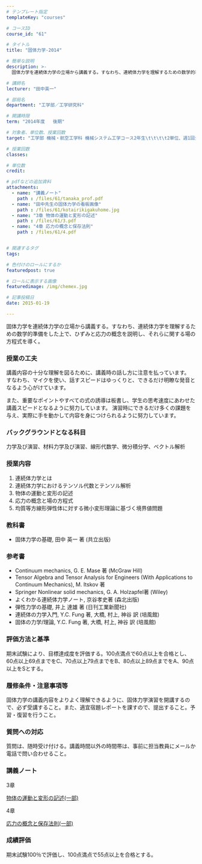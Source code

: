 ```yaml
---
# テンプレート指定
templateKey: "courses"

# コースID
course_id: "61"

# タイトル
title: "固体力学-2014"

# 簡単な説明
description: >-
  固体力学を連続体力学の立場から講義する。すなわち、連続体力学を理解するための数学的準備をした上で、ひずみと応力の概念を説明し、それらに関する場の方程式を導く。...

# 講師名
lecturer: "田中英一"

# 部局名
department: "工学部／工学研究科"

# 開講時限
term: "2014年度	後期"

# 対象者、単位数、授業回数
target: "工学部 機械・航空工学科 機械システム工学コース2年生\t\t\t\t2単位、週1回全15回"

# 授業回数
classes: 

# 単位数
credit: 

# pdfなどの追加資料
attachments: 
  - name: "講義ノート" 
    path : /files/61/tanaka_prof.pdf
  - name: "田中先生の固体力学の看板画像" 
    path : /files/61/kotairikigakuhome.jpg
  - name: "3章 物体の運動と変形の記述" 
    path : /files/61/3.pdf
  - name: "4章 応力の概念と保存法則" 
    path : /files/61/4.pdf


# 関連するタグ
tags:

# 色付けのロールにするか
featuredpost: true

# ロールに表示する画像
featuredimage: /img/chemex.jpg

# 記事投稿日
date: 2015-01-19

---
```

固体力学を連続体力学の立場から講義する。すなわち、連続体力学を理解するための数学的準備をした上で、ひずみと応力の概念を説明し、それらに関する場の方程式を導く。
### 授業の工夫

講義内容の十分な理解を図るために、講義時の話し方に注意を払っています。 すなわち、マイクを使い、話すスピードはゆっくりと、できるだけ明瞭な発音となるよう心がけています。 

また、重要なポイントやすべての式の誘導は板書し、学生の思考速度にあわせた講義スピードとなるように努力しています。 演習時にできるだけ多くの課題を与え、実際に手を動かして内容を身につけられるように努力しています。

### バックグラウンドとなる科目

力学及び演習、材料力学及び演習、線形代数学、微分積分学、ベクトル解析 

### 授業内容

  1. 連続体力学とは
  2. 連続体力学におけるテンソル代数とテンソル解析
  3. 物体の運動と変形の記述
  4. 応力の概念と場の方程式
  5. 均質等方線形弾性体に対する微小変形理論に基づく境界値問題

### 教科書

  * 固体力学の基礎, 田中 英一 著 (共立出版)

### 参考書

  * Continuum mechanics, G. E. Mase 著 (McGraw Hill)
  * Tensor Algebra and Tensor Analysis for Engineers (With Applications to Continuum Mechanics), M. Itskov 著
  * Springer Nonlinear solid mechanics, G. A. Holzapfel著 (Wiley)
  * よくわかる連続体力学ノート, 京谷孝史著 (森北出版)
  * 弾性力学の基礎, 井上 達雄 著 (日刊工業新聞社)
  * 連続体の力学入門, Y.C. Fung 著, 大橋, 村上, 神谷 訳 (培風館)
  * 固体の力学/理論, Y.C. Fung 著, 大橋, 村上, 神谷 訳 (培風館)

### 評価方法と基準

期末試験により、目標達成度を評価する。100点満点で60点以上を合格とし、60点以上69点までをC、70点以上79点までをB、80点以上89点までをA、90点以上をSとする。 

### 履修条件・注意事項等

固体力学の講義内容をよりよく理解できるように、固体力学演習を開講するので、必ず受講すること。また、適宜宿題レポートを課すので、提出すること。予習・復習を行うこと。 

### 質問への対応

質問は、随時受け付ける。講義時間以外の時間帯は、事前に担当教員にメールか電話で問い合わせること。

### 講義ノート

3章


[物体の運動と変形の記述(一部)](/files/61/3.pdf) 

4章


[応力の概念と保存法則(一部)](/files/61/4.pdf) 

### 成績評価

期末試験100％で評価し、100点満点で55点以上を合格とする。
